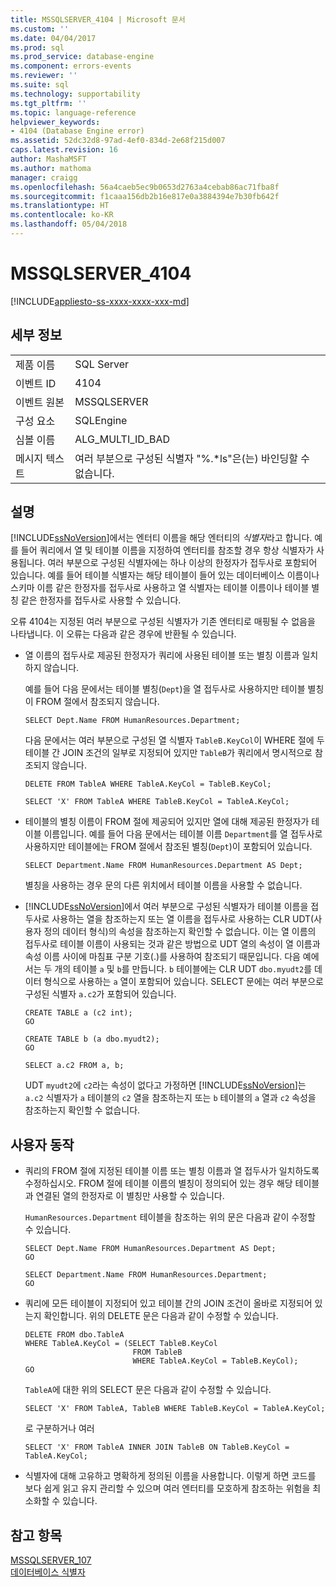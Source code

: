 ```yaml
---
title: MSSQLSERVER_4104 | Microsoft 문서
ms.custom: ''
ms.date: 04/04/2017
ms.prod: sql
ms.prod_service: database-engine
ms.component: errors-events
ms.reviewer: ''
ms.suite: sql
ms.technology: supportability
ms.tgt_pltfrm: ''
ms.topic: language-reference
helpviewer_keywords:
- 4104 (Database Engine error)
ms.assetid: 52dc32d8-97ad-4ef0-834d-2e68f215d007
caps.latest.revision: 16
author: MashaMSFT
ms.author: mathoma
manager: craigg
ms.openlocfilehash: 56a4caeb5ec9b0653d2763a4cebab86ac71fba8f
ms.sourcegitcommit: f1caaa156db2b16e817e0a3884394e7b30fb642f
ms.translationtype: HT
ms.contentlocale: ko-KR
ms.lasthandoff: 05/04/2018
---
```

# <a name="mssqlserver4104"></a>MSSQLSERVER_4104
[!INCLUDE[appliesto-ss-xxxx-xxxx-xxx-md](../../includes/appliesto-ss-xxxx-xxxx-xxx-md.md)]
  
## <a name="details"></a>세부 정보  
  
|||  
|-|-|  
|제품 이름|SQL Server|  
|이벤트 ID|4104|  
|이벤트 원본|MSSQLSERVER|  
|구성 요소|SQLEngine|  
|심볼 이름|ALG_MULTI_ID_BAD|  
|메시지 텍스트|여러 부분으로 구성된 식별자 "%.*ls"은(는) 바인딩할 수 없습니다.|  
  
## <a name="explanation"></a>설명  
[!INCLUDE[ssNoVersion](../../includes/ssnoversion-md.md)]에서는 엔터티 이름을 해당 엔터티의 *식별자*라고 합니다. 예를 들어 쿼리에서 열 및 테이블 이름을 지정하여 엔터티를 참조할 경우 항상 식별자가 사용됩니다. 여러 부분으로 구성된 식별자에는 하나 이상의 한정자가 접두사로 포함되어 있습니다. 예를 들어 테이블 식별자는 해당 테이블이 들어 있는 데이터베이스 이름이나 스키마 이름 같은 한정자를 접두사로 사용하고 열 식별자는 테이블 이름이나 테이블 별칭 같은 한정자를 접두사로 사용할 수 있습니다.  
  
오류 4104는 지정된 여러 부분으로 구성된 식별자가 기존 엔터티로 매핑될 수 없음을 나타냅니다. 이 오류는 다음과 같은 경우에 반환될 수 있습니다.  
  
-   열 이름의 접두사로 제공된 한정자가 쿼리에 사용된 테이블 또는 별칭 이름과 일치하지 않습니다.  
  
    예를 들어 다음 문에서는 테이블 별칭(`Dept`)을 열 접두사로 사용하지만 테이블 별칭이 FROM 절에서 참조되지 않습니다.  
  
    ```  
    SELECT Dept.Name FROM HumanResources.Department;  
    ```  
  
    다음 문에서는 여러 부분으로 구성된 열 식별자 `TableB.KeyCol`이 WHERE 절에 두 테이블 간 JOIN 조건의 일부로 지정되어 있지만 `TableB`가 쿼리에서 명시적으로 참조되지 않습니다.  
  
    ```  
    DELETE FROM TableA WHERE TableA.KeyCol = TableB.KeyCol;  
    ```  
  
    ```  
    SELECT 'X' FROM TableA WHERE TableB.KeyCol = TableA.KeyCol;  
    ```  
  
-   테이블의 별칭 이름이 FROM 절에 제공되어 있지만 열에 대해 제공된 한정자가 테이블 이름입니다. 예를 들어 다음 문에서는 테이블 이름 `Department`를 열 접두사로 사용하지만 테이블에는 FROM 절에서 참조된 별칭(`Dept`)이 포함되어 있습니다.  
  
    ```  
    SELECT Department.Name FROM HumanResources.Department AS Dept;  
    ```  
  
    별칭을 사용하는 경우 문의 다른 위치에서 테이블 이름을 사용할 수 없습니다.  
  
-   [!INCLUDE[ssNoVersion](../../includes/ssnoversion-md.md)]에서 여러 부분으로 구성된 식별자가 테이블 이름을 접두사로 사용하는 열을 참조하는지 또는 열 이름을 접두사로 사용하는 CLR UDT(사용자 정의 데이터 형식)의 속성을 참조하는지 확인할 수 없습니다. 이는 열 이름의 접두사로 테이블 이름이 사용되는 것과 같은 방법으로 UDT 열의 속성이 열 이름과 속성 이름 사이에 마침표 구분 기호(.)를 사용하여 참조되기 때문입니다. 다음 예에서는 두 개의 테이블 `a` 및 `b`를 만듭니다. `b` 테이블에는 CLR UDT `dbo.myudt2`를 데이터 형식으로 사용하는 `a` 열이 포함되어 있습니다. SELECT 문에는 여러 부분으로 구성된 식별자 `a.c2`가 포함되어 있습니다.  
  
    ```  
    CREATE TABLE a (c2 int);   
    GO  
    ```  
  
    ```  
    CREATE TABLE b (a dbo.myudt2);   
    GO  
    ```  
  
    ```  
    SELECT a.c2 FROM a, b;   
    ```  
  
    UDT `myudt2`에 `c2`라는 속성이 없다고 가정하면 [!INCLUDE[ssNoVersion](../../includes/ssnoversion-md.md)]는 `a.c2` 식별자가 `a` 테이블의 `c2` 열을 참조하는지 또는 `b` 테이블의 `a` 열과 `c2` 속성을 참조하는지 확인할 수 없습니다.  
  
## <a name="user-action"></a>사용자 동작  
  
-   쿼리의 FROM 절에 지정된 테이블 이름 또는 별칭 이름과 열 접두사가 일치하도록 수정하십시오. FROM 절에 테이블 이름의 별칭이 정의되어 있는 경우 해당 테이블과 연결된 열의 한정자로 이 별칭만 사용할 수 있습니다.  
  
    `HumanResources.Department` 테이블을 참조하는 위의 문은 다음과 같이 수정할 수 있습니다.  
  
    ```  
    SELECT Dept.Name FROM HumanResources.Department AS Dept;  
    GO  
    ```  
  
    ```  
    SELECT Department.Name FROM HumanResources.Department;  
    GO  
    ```  
  
-   쿼리에 모든 테이블이 지정되어 있고 테이블 간의 JOIN 조건이 올바로 지정되어 있는지 확인합니다. 위의 DELETE 문은 다음과 같이 수정할 수 있습니다.  
  
    ```  
    DELETE FROM dbo.TableA  
    WHERE TableA.KeyCol = (SELECT TableB.KeyCol   
                            FROM TableB   
                            WHERE TableA.KeyCol = TableB.KeyCol);  
    GO  
    ```  
  
    `TableA`에 대한 위의 SELECT 문은 다음과 같이 수정할 수 있습니다.  
  
    ```  
    SELECT 'X' FROM TableA, TableB WHERE TableB.KeyCol = TableA.KeyCol;  
    ```  
  
    로 구분하거나 여러  
  
    ```  
    SELECT 'X' FROM TableA INNER JOIN TableB ON TableB.KeyCol = TableA.KeyCol;  
    ```  
  
-   식별자에 대해 고유하고 명확하게 정의된 이름을 사용합니다. 이렇게 하면 코드를 보다 쉽게 읽고 유지 관리할 수 있으며 여러 엔터티를 모호하게 참조하는 위험을 최소화할 수 있습니다.  
  
## <a name="see-also"></a>참고 항목  
[MSSQLSERVER_107](~/relational-databases/errors-events/mssqlserver-107-database-engine-error.md)  
[데이터베이스 식별자](~/relational-databases/databases/database-identifiers.md)  
  
